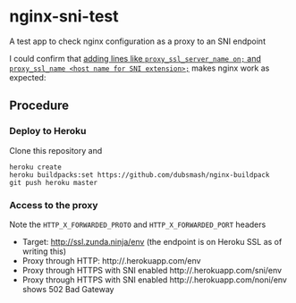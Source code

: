# nginx-sni-test
A test app to check nginx configuration as a proxy to an SNI endpoint

I could confirm that [adding lines like `proxy_ssl_server_name on;` and `proxy_ssl_name <host name for SNI extension>;`](https://github.com/zunda/nginx-sni-test/blob/master/config/nginx.conf.erb#L47-L48) makes nginx work as expected:

## Procedure
### Deploy to Heroku
Clone this repository and

```
heroku create
heroku buildpacks:set https://github.com/dubsmash/nginx-buildpack
git push heroku master
```

### Access to the proxy
Note the `HTTP_X_FORWARDED_PROTO` and `HTTP_X_FORWARDED_PORT` headers

- Target: http://ssl.zunda.ninja/env
  (the endpoint is on Heroku SSL as of writing this)
- Proxy through HTTP: http://<appname>.herokuapp.com/env
- Proxy through HTTPS with SNI enabled http://<appname>.herokuapp.com/sni/env
- Proxy through HTTPS with SNI enabled http://<appname>.herokuapp.com/noni/env
  shows 502 Bad Gateway
